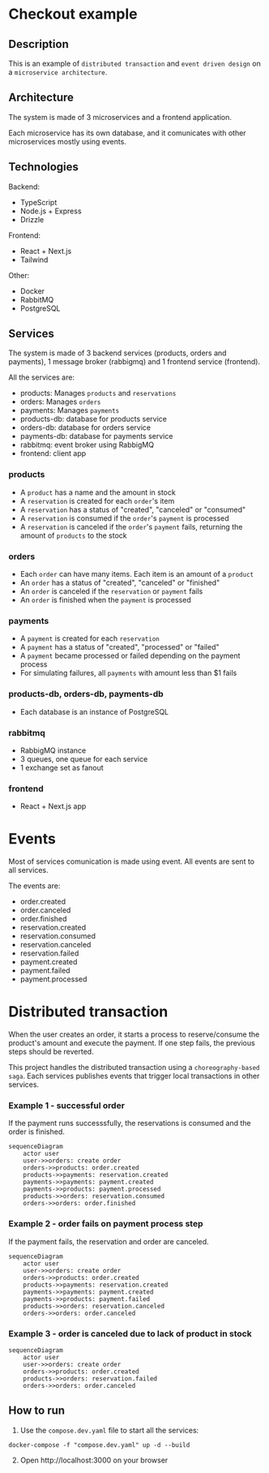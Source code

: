 # Checkout example

## Description

This is an example of `distributed transaction` and `event driven design` on a `microservice architecture`.

## Architecture

The system is made of 3 microservices and a frontend application.

Each microservice has its own database, and it comunicates with other microservices mostly using events.

## Technologies

Backend:

- TypeScript
- Node.js + Express
- Drizzle

Frontend:

- React + Next.js
- Tailwind

Other:

- Docker
- RabbitMQ
- PostgreSQL

## Services

The system is made of 3 backend services (products, orders and payments), 1 message broker (rabbigmq) and 1 frontend service (frontend).

All the services are:

- products: Manages `products` and `reservations`
- orders: Manages `orders`
- payments: Manages `payments`
- products-db: database for products service
- orders-db: database for orders service
- payments-db: database for payments service
- rabbitmq: event broker using RabbigMQ
- frontend: client app

### products

- A `product` has a name and the amount in stock
- A `reservation` is created for each `order`'s item
- A `reservation` has a status of "created", "canceled" or "consumed"
- A `reservation` is consumed if the `order`'s `payment` is processed
- A `reservation` is canceled if the `order`'s `payment` fails, returning the amount of `products` to the stock

### orders

- Each `order` can have many items. Each item is an amount of a `product`
- An `order` has a status of "created", "canceled" or "finished"
- An `order` is canceled if the `reservation` or `payment` fails
- An `order` is finished when the `payment` is processed

### payments

- A `payment` is created for each `reservation`
- A `payment` has a status of "created", "processed" or "failed"
- A `payment` became processed or failed depending on the payment process
- For simulating failures, all `payments` with amount less than $1 fails

### products-db, orders-db, payments-db

- Each database is an instance of PostgreSQL

### rabbitmq

- RabbigMQ instance
- 3 queues, one queue for each service
- 1 exchange set as fanout

### frontend

- React + Next.js app

# Events

Most of services comunication is made using event. All events are sent to all services.

The events are:

- order.created
- order.canceled
- order.finished
- reservation.created
- reservation.consumed
- reservation.canceled
- reservation.failed
- payment.created
- payment.failed
- payment.processed

# Distributed transaction

When the user creates an order, it starts a process to reserve/consume the product's amount and execute the payment. If one step fails, the previous steps should be reverted.

This project handles the distributed transaction using a `choreography-based saga`. Each services publishes events that trigger local transactions in other services.

### Example 1 - successful order

If the payment runs successsfully, the reservations is consumed and the order is finished.

```mermaid
sequenceDiagram
    actor user
    user->>orders: create order
    orders->>products: order.created
    products->>payments: reservation.created
    payments->>payments: payment.created
    payments->>products: payment.processed
    products->>orders: reservation.consumed
    orders->>orders: order.finished
```

### Example 2 - order fails on payment process step

If the payment fails, the reservation and order are canceled.

```mermaid
sequenceDiagram
    actor user
    user->>orders: create order
    orders->>products: order.created
    products->>payments: reservation.created
    payments->>payments: payment.created
    payments->>products: payment.failed
    products->>orders: reservation.canceled
    orders->>orders: order.canceled
```

### Example 3 - order is canceled due to lack of product in stock

```mermaid
sequenceDiagram
    actor user
    user->>orders: create order
    orders->>products: order.created
    products->>orders: reservation.failed
    orders->>orders: order.canceled
```

## How to run

1. Use the `compose.dev.yaml` file to start all the services:

```
docker-compose -f "compose.dev.yaml" up -d --build
```

2. Open http://localhost:3000 on your browser
